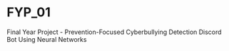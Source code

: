 # FYP_01
Final Year Project - Prevention-Focused Cyberbullying Detection Discord Bot Using Neural Networks
